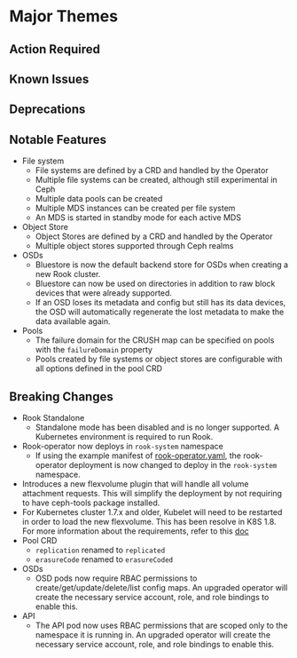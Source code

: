 # Major Themes

## Action Required

## Known Issues

## Deprecations

## Notable Features

- File system
  - File systems are defined by a CRD and handled by the Operator
  - Multiple file systems can be created, although still experimental in Ceph
  - Multiple data pools can be created
  - Multiple MDS instances can be created per file system
  - An MDS is started in standby mode for each active MDS
- Object Store
  - Object Stores are defined by a CRD and handled by the Operator
  - Multiple object stores supported through Ceph realms
- OSDs
  - Bluestore is now the default backend store for OSDs when creating a new Rook cluster.
  - Bluestore can now be used on directories in addition to raw block devices that were already supported.
  - If an OSD loses its metadata and config but still has its data devices, the OSD will automatically regenerate the lost metadata to make the data available again.
- Pools
  - The failure domain for the CRUSH map can be specified on pools with the `failureDomain` property
  - Pools created by file systems or object stores are configurable with all options defined in the pool CRD

## Breaking Changes

- Rook Standalone
  - Standalone mode has been disabled and is no longer supported. A Kubernetes environment is required to run Rook.
- Rook-operator now deploys in `rook-system` namespace
  - If using the example manifest of [rook-operator.yaml](/cluster/examples/kubernetes/rook-operator.yaml), the rook-operator deployment is now changed to deploy in the `rook-system` namespace.
- Introduces a new flexvolume plugin that will handle all volume attachment requests. This will simplify the deployment by not requiring to have ceph-tools package installed.
- For Kubernetes cluster 1.7.x and older, Kubelet will need to be restarted in order to load the new flexvolume. This has been resolve in K8S 1.8. For more information about the requirements, refer to this [doc](/Documentation/k8s-pre-reqs.md)
- Pool CRD
  - `replication` renamed to `replicated`
  - `erasureCode` renamed to `erasureCoded`
- OSDs
  - OSD pods now require RBAC permissions to create/get/update/delete/list config maps.
  An upgraded operator will create the necessary service account, role, and role bindings to enable this.
- API
  - The API pod now uses RBAC permissions that are scoped only to the namespace it is running in.
  An upgraded operator will create the necessary service account, role, and role bindings to enable this.